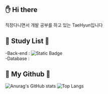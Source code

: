 :hand: Hi there
-
직장다니면서 개발 공부를 하고 있는 TaeHyun입니다

:running: Study List :running:
-

  -Back-end : ![Static Badge](https://img.shields.io/badge/Python-%233776AB?style=flat-square&logo=Python&logoColor=%23FFFFFF) <br>
  -Database : 
 
:hatching_chick: My Github :hatching_chick:
-

![Anurag's GitHub stats](https://github-readme-stats.vercel.app/api?username=boiled-music&show_icons=true&theme=onedark)
![Top Langs](https://github-readme-stats.vercel.app/api/top-langs/?username=boiled-music&show_icons=true&theme=onedark&card_width=468)
